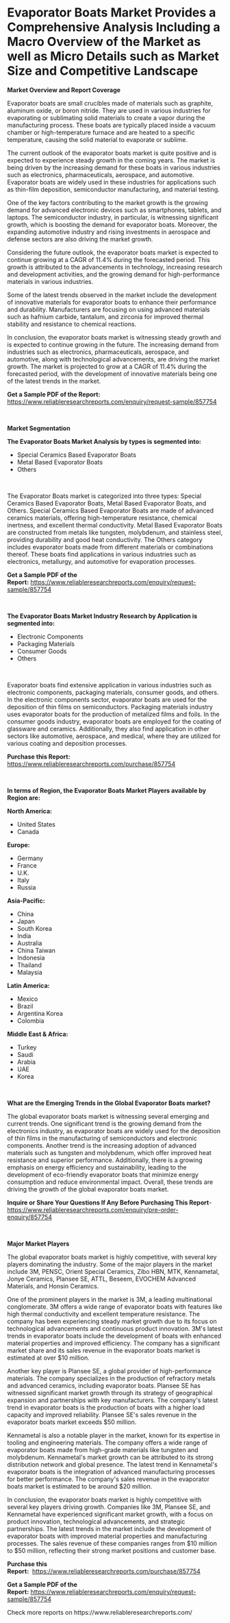 <p><h1>Evaporator Boats Market Provides a Comprehensive Analysis Including a Macro Overview of the Market as well as Micro Details such as Market Size and Competitive Landscape</h1></p><p><strong>Market Overview and Report Coverage</strong></p>
<p><p>Evaporator boats are small crucibles made of materials such as graphite, aluminum oxide, or boron nitride. They are used in various industries for evaporating or sublimating solid materials to create a vapor during the manufacturing process. These boats are typically placed inside a vacuum chamber or high-temperature furnace and are heated to a specific temperature, causing the solid material to evaporate or sublime.</p><p>The current outlook of the evaporator boats market is quite positive and is expected to experience steady growth in the coming years. The market is being driven by the increasing demand for these boats in various industries such as electronics, pharmaceuticals, aerospace, and automotive. Evaporator boats are widely used in these industries for applications such as thin-film deposition, semiconductor manufacturing, and material testing.</p><p>One of the key factors contributing to the market growth is the growing demand for advanced electronic devices such as smartphones, tablets, and laptops. The semiconductor industry, in particular, is witnessing significant growth, which is boosting the demand for evaporator boats. Moreover, the expanding automotive industry and rising investments in aerospace and defense sectors are also driving the market growth.</p><p>Considering the future outlook, the evaporator boats market is expected to continue growing at a CAGR of 11.4% during the forecasted period. This growth is attributed to the advancements in technology, increasing research and development activities, and the growing demand for high-performance materials in various industries.</p><p>Some of the latest trends observed in the market include the development of innovative materials for evaporator boats to enhance their performance and durability. Manufacturers are focusing on using advanced materials such as hafnium carbide, tantalum, and zirconia for improved thermal stability and resistance to chemical reactions.</p><p>In conclusion, the evaporator boats market is witnessing steady growth and is expected to continue growing in the future. The increasing demand from industries such as electronics, pharmaceuticals, aerospace, and automotive, along with technological advancements, are driving the market growth. The market is projected to grow at a CAGR of 11.4% during the forecasted period, with the development of innovative materials being one of the latest trends in the market.</p></p>
<p><strong>Get a Sample PDF of the Report:</strong> <a href="https://www.reliableresearchreports.com/enquiry/request-sample/857754">https://www.reliableresearchreports.com/enquiry/request-sample/857754</a></p>
<p>&nbsp;</p>
<p><strong>Market Segmentation</strong></p>
<p><strong>The Evaporator Boats Market Analysis by types is segmented into:</strong></p>
<p><ul><li>Special Ceramics Based Evaporator Boats</li><li>Metal Based Evaporator Boats</li><li>Others</li></ul></p>
<p>&nbsp;</p>
<p><p>The Evaporator Boats market is categorized into three types: Special Ceramics Based Evaporator Boats, Metal Based Evaporator Boats, and Others. Special Ceramics Based Evaporator Boats are made of advanced ceramics materials, offering high-temperature resistance, chemical inertness, and excellent thermal conductivity. Metal Based Evaporator Boats are constructed from metals like tungsten, molybdenum, and stainless steel, providing durability and good heat conductivity. The Others category includes evaporator boats made from different materials or combinations thereof. These boats find applications in various industries such as electronics, metallurgy, and automotive for evaporation processes.</p></p>
<p><strong>Get a Sample PDF of the Report:</strong>&nbsp;<a href="https://www.reliableresearchreports.com/enquiry/request-sample/857754">https://www.reliableresearchreports.com/enquiry/request-sample/857754</a></p>
<p>&nbsp;</p>
<p><strong>The Evaporator Boats Market Industry Research by Application is segmented into:</strong></p>
<p><ul><li>Electronic Components</li><li>Packaging Materials</li><li>Consumer Goods</li><li>Others</li></ul></p>
<p>&nbsp;</p>
<p><p>Evaporator boats find extensive application in various industries such as electronic components, packaging materials, consumer goods, and others. In the electronic components sector, evaporator boats are used for the deposition of thin films on semiconductors. Packaging materials industry uses evaporator boats for the production of metalized films and foils. In the consumer goods industry, evaporator boats are employed for the coating of glassware and ceramics. Additionally, they also find application in other sectors like automotive, aerospace, and medical, where they are utilized for various coating and deposition processes.</p></p>
<p><strong>Purchase this Report:</strong>&nbsp; <a href="https://www.reliableresearchreports.com/purchase/857754">https://www.reliableresearchreports.com/purchase/857754</a></p>
<p>&nbsp;</p>
<p><strong>In terms of Region, the Evaporator Boats Market Players available by Region are:</strong></p>
<p>
    <p> <strong> North America: </strong>
        <ul>
            <li>United States</li>
            <li>Canada</li>
        </ul>
        </p> 
    <p> <strong> Europe: </strong>
        <ul>
            <li>Germany</li>
            <li>France</li>
            <li>U.K.</li>
            <li>Italy</li>
            <li>Russia</li>
        </ul>
        </p> 
    <p> <strong> Asia-Pacific: </strong>
        <ul>
            <li>China</li>
            <li>Japan</li>
            <li>South Korea</li>
            <li>India</li>
            <li>Australia</li>
            <li>China Taiwan</li>
            <li>Indonesia</li>
            <li>Thailand</li>
            <li>Malaysia</li>
        </ul>
        </p> 
    <p> <strong> Latin America: </strong>
        <ul>
            <li>Mexico</li>
            <li>Brazil</li>
            <li>Argentina Korea</li>
            <li>Colombia</li>
        </ul>
        </p> 
    <p> <strong> Middle East & Africa: </strong>
        <ul>
            <li>Turkey</li>
            <li>Saudi</li>
            <li>Arabia</li>
            <li>UAE</li>
            <li>Korea</li>
        </ul>
    </p>
    </p>
<p>&nbsp;</p>
<p><strong>What are the Emerging Trends in the Global Evaporator Boats market?</strong></p>
<p><p>The global evaporator boats market is witnessing several emerging and current trends. One significant trend is the growing demand from the electronics industry, as evaporator boats are widely used for the deposition of thin films in the manufacturing of semiconductors and electronic components. Another trend is the increasing adoption of advanced materials such as tungsten and molybdenum, which offer improved heat resistance and superior performance. Additionally, there is a growing emphasis on energy efficiency and sustainability, leading to the development of eco-friendly evaporator boats that minimize energy consumption and reduce environmental impact. Overall, these trends are driving the growth of the global evaporator boats market.</p></p>
<p><strong>Inquire or Share Your Questions If Any Before Purchasing This Report</strong>- <a href="https://www.reliableresearchreports.com/enquiry/pre-order-enquiry/857754">https://www.reliableresearchreports.com/enquiry/pre-order-enquiry/857754</a></p>
<p>&nbsp;</p>
<p><strong>Major Market Players</strong></p>
<p><p>The global evaporator boats market is highly competitive, with several key players dominating the industry. Some of the major players in the market include 3M, PENSC, Orient Special Ceramics, Zibo HBN, MTK, Kennametal, Jonye Ceramics, Plansee SE, ATTL, Beseem, EVOCHEM Advanced Materials, and Honsin Ceramics.</p><p>One of the prominent players in the market is 3M, a leading multinational conglomerate. 3M offers a wide range of evaporator boats with features like high thermal conductivity and excellent temperature resistance. The company has been experiencing steady market growth due to its focus on technological advancements and continuous product innovation. 3M's latest trends in evaporator boats include the development of boats with enhanced material properties and improved efficiency. The company has a significant market share and its sales revenue in the evaporator boats market is estimated at over $10 million.</p><p>Another key player is Plansee SE, a global provider of high-performance materials. The company specializes in the production of refractory metals and advanced ceramics, including evaporator boats. Plansee SE has witnessed significant market growth through its strategy of geographical expansion and partnerships with key manufacturers. The company's latest trend in evaporator boats is the production of boats with a higher load capacity and improved reliability. Plansee SE's sales revenue in the evaporator boats market exceeds $50 million.</p><p>Kennametal is also a notable player in the market, known for its expertise in tooling and engineering materials. The company offers a wide range of evaporator boats made from high-grade materials like tungsten and molybdenum. Kennametal's market growth can be attributed to its strong distribution network and global presence. The latest trend in Kennametal's evaporator boats is the integration of advanced manufacturing processes for better performance. The company's sales revenue in the evaporator boats market is estimated to be around $20 million.</p><p>In conclusion, the evaporator boats market is highly competitive with several key players driving growth. Companies like 3M, Plansee SE, and Kennametal have experienced significant market growth, with a focus on product innovation, technological advancements, and strategic partnerships. The latest trends in the market include the development of evaporator boats with improved material properties and manufacturing processes. The sales revenue of these companies ranges from $10 million to $50 million, reflecting their strong market positions and customer base.</p></p>
<p><strong>Purchase this Report:</strong>&nbsp;&nbsp;<a href="https://www.reliableresearchreports.com/purchase/857754">https://www.reliableresearchreports.com/purchase/857754</a></p>
<p></p>
<p><strong>Get a Sample PDF of the Report:</strong>&nbsp;<a href="https://www.reliableresearchreports.com/enquiry/request-sample/857754">https://www.reliableresearchreports.com/enquiry/request-sample/857754</a></p>
<p>Check more reports on https://www.reliableresearchreports.com/</p>